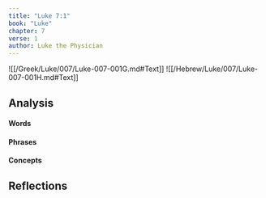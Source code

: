 ```yaml
---
title: "Luke 7:1"
book: "Luke"
chapter: 7
verse: 1
author: Luke the Physician
---
```

![[/Greek/Luke/007/Luke-007-001G.md#Text]]
![[/Hebrew/Luke/007/Luke-007-001H.md#Text]]

## Analysis

#### Words

#### Phrases

#### Concepts

## Reflections
